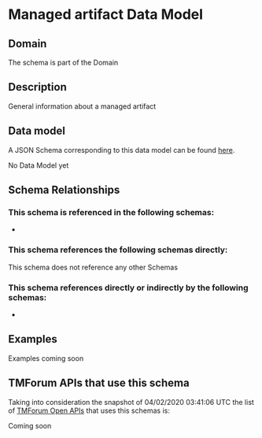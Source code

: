 # Managed artifact Data Model

## Domain

The  schema is part of the  Domain

## Description

General information about a managed artifact

## Data model

A JSON Schema corresponding to this data model can be found
[here](https://github.com/tmforum-rand/schemas/blob/candidates/Common/ManagedArtifact.schema.json).

No Data Model yet

## Schema Relationships

### This schema is referenced in the following schemas:

-

### This schema references the following schemas directly:

This schema does not reference any other Schemas

### This schema references directly or indirectly by the following schemas:

-



## Examples

Examples coming soon

## TMForum APIs that use this schema

Taking into consideration the snapshot of 04/02/2020 03:41:06 UTC the list of [TMForum Open APIs](https://www.tmforum.org/open-apis/) that uses this schemas is:

Coming soon